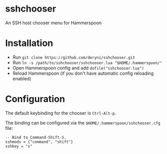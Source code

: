 # sshchooser
An SSH host chooser menu for Hammerspoon

# Installation
- Run `git clone https://github.com/deryni/sshchooser.git`
- Run `ln -s /path/to/sshchooser/sshchooser.lua "$HOME/.hammerspoon/"`
- Open Hammerspoon config and add `dofile("sshchooser.lua")`
- Reload Hammerspoon (if you don't have automatic config reloading enabled)

# Configuration

The default keybinding for the chooser is `Ctrl-Alt-p`.

The binding can be configured via the `$HOME/.hammerspoon/sshchooser.cfg`
file:

    -- Bind to Command-Shift-S.
    sshmods = {"command", "shift"}
    sshkey = "s"
